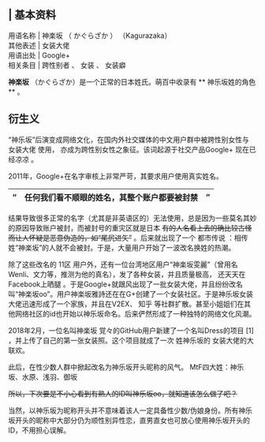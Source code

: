 |  **基本资料**  
---  
用语名称  |  神楽坂  （  かぐらざか  ）  （Kagurazaka）   
其他表述  |  女装大佬   
用语出处  |  Google+   
相关条目  |  跨性别者  、  女装  、  女装癖   
  
**神楽坂** （かぐらざか）是一个正常的日本姓氏。萌百中收录有 ** 神乐坂姓的角色  ** 。

##  衍生义

“神乐坂”后演变成网络文化，在国内外社交媒体的中文用户群中被跨性别女性与  女装大佬  使用， 亦成为跨性别女性之象征。该词起源于社交产品Google+
现在已经凉凉  。

2011年，Google+在名字审核上非常严苛，其要求用户使用真实姓名。

|  “  |  任何我们看不顺眼的姓名，其整个账户都要被封禁  |  ”   
---|---|---  
  
结果导致很多正常的名字（尤其是非英语区的）无法使用，总是因为一些莫名其妙的原因导致账户被封，而被封号的重灾区就是日本
~~有的人名看上去的确比较古怪而让人怀疑是恶意伪造的，如“尾尻进矢”~~ 。后来就出现了一个  都市传说
：相传姓“神楽坂”的人就不会被封。于是，大量用户开始了一波改名换姓的热潮。

除了这些改名的  11区  用户外，还有一位台湾地区用户“神楽坂雯麗”（曾用名Wenli、文力等，推测为他的真名），发了各种女装，并且质量极高，
还天天在Facebook上晒腿
。于是Google+就跟风出现了一批女装大佬，并且纷纷改名叫“神楽坂oo”。用户神楽坂雅詩还在在G+创建了一个女装社区。于是神乐坂女装大佬迅速形成了一个家族，并且在V2EX、
知乎  等社群扩散。甚至小姐姐们在其他网络社区的id也开始以神乐坂命名。后来俨然形成了一种独特的网络文化风潮。

2018年2月，一位名叫神楽坂 覚々的GitHub用户新建了一个名叫Dress的项目  [1]  ，并上传了自己的第一张女装照。这个项目就成了一次
姓神乐坂的  女装大佬的大联欢。

此后，在性少数人群中掀起改名为神乐坂开头昵称的风气。  MtF四大姓：神乐坂、水原、浅羽、御坂

~~所以，下次要是不小心看到有熟人的ID叫神乐坂oo，就知道该怎么做了吧？~~

当然，以神乐坂为昵称开头并不意味着该人一定具备性少数/伪娘身份。所有神乐坂开头的昵称中大部分仍为顺性别异性恋，直男直女也可放心使用神乐坂开头的ID，不用担心误解。